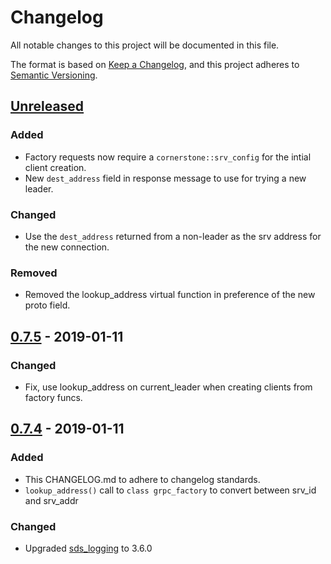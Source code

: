 # Changelog
All notable changes to this project will be documented in this file.

The format is based on [Keep a Changelog](https://keepachangelog.com/en/1.0.0/),
and this project adheres to [Semantic Versioning](https://semver.org/spec/v2.0.0.html).

## [Unreleased]
### Added
- Factory requests now require a `cornerstone::srv_config` for the intial client creation.
- New `dest_address` field in response message to use for trying a new leader.

### Changed
- Use the `dest_address` returned from a non-leader as the srv address for the new connection.

### Removed
- Removed the lookup_address virtual function in preference of the new proto field.

## [0.7.5] - 2019-01-11
### Changed
- Fix, use lookup_address on current_leader when creating clients from factory funcs.

## [0.7.4] - 2019-01-11
### Added
- This CHANGELOG.md to adhere to changelog standards.
- `lookup_address()` call to `class grpc_factory` to convert between srv_id and srv_addr

### Changed
- Upgraded [sds_logging](https://github.corp.ebay.com/SDS/sds_logging) to 3.6.0

[Unreleased]: https://github.corp.ebay.com/SDS/raft_core_grpc/compare/testing/v0.x...develop
[0.7.5]: https://github.corp.ebay.com/SDS/raft_core_grpc/compare/ebcee31...testing/v0.x
[0.7.4]: https://github.corp.ebay.com/SDS/raft_core_grpc/compare/8a5a11a...ebcee31
